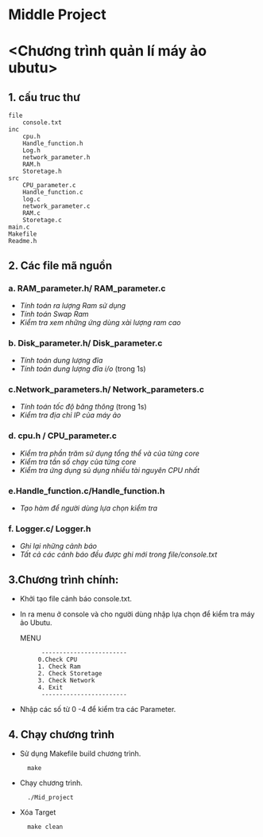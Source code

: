# Middle Project
# <Chương trình quản lí máy ảo ubutu>

## 1. cấu truc thư 
    file
        console.txt
    inc
        cpu.h
        Handle_function.h
        Log.h
        network_parameter.h
        RAM.h
        Storetage.h
    src
        CPU_parameter.c
        Handle_function.c
        log.c
        network_parameter.c
        RAM.c
        Storetage.c
    main.c
    Makefile
    Readme.h
## 2. Các file mã nguồn        
### a. RAM_parameter.h/ RAM_parameter.c
- *Tính toán ra lượng Ram sử dụng*
- *Tính toán Swap Ram*    
- *Kiểm tra xem những ứng dùng xài lượng ram cao*
### b. Disk_parameter.h/ Disk_parameter.c
- *Tính toán dung lượng đĩa* 
- *Tính toán dung lượng đĩa i/o* (trong 1s)
### c.Network_parameters.h/ Network_parameters.c
- *Tính toán tốc độ băng thông* (trong 1s)
- *Kiểm tra địa chỉ IP của máy ảo*
### d. cpu.h / CPU_parameter.c
- *Kiểm tra phần trăm sử dụng tổng thể và của từng core*
- *Kiểm tra tần số chạy của từng core*
- *Kiểm tra ứng dụng sủ dụng nhiều tài nguyên CPU nhất*
### e.Handle_function.c/Handle_function.h
- *Tạo hàm để người dùng lựa chọn kiểm tra*
### f. Logger.c/ Logger.h
- *Ghi lại những cảnh báo*
- *Tất cả các cảnh báo đều được ghi mới trong file/console.txt*
## 3.Chương trình chính:

- Khởi tạo file cảnh báo console.txt.
- In ra menu ở console và cho người dùng nhập lựa chọn để kiểm tra máy ảo Ubutu. 

    MENU
    
            ------------------------
           0.Check CPU
           1. Check Ram
           2. Check Storetage
           3. Check Network
           4. Exit
            ------------------------
- Nhập các số từ 0 -4 để kiểm tra các Parameter.

## 4. Chạy chương trình
- Sử dụng Makefile build chương trình.

        make
- Chạy chương trình. 
    
        ./Mid_project

- Xóa Target

        make clean
